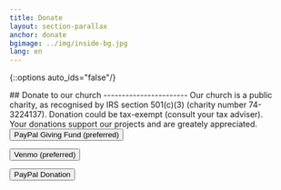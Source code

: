 ```yaml
---
title: Donate
layout: section-parallax
anchor: donate
bgimage: ../img/inside-bg.jpg
lang: en
---
```

{::options auto_ids="false"/}

<div class="section-title center" markdown="1">
## Donate to our church
-----------------------
Our church is a public charity, as recognised by IRS section 501(c)(3)
(charity number 74-3224137). Donation could be tax-exempt (consult your tax adviser).
<br>
Your donations support our projects and are greately appreciated.
</div>

<div class="space"></div>
<div class="row">
<div class="col-md-12 text-center">
  <form action="https://www.paypal.com/fundraiser/charity/4655967" method="get" target="_blank" rel="noopener">
    <button type="submit" class="btn btn-primary">PayPal Giving Fund (preferred)</button>
  </form>
</div>
</div>
<div class="space"></div>
<div class="row">
<div class="col-md-12 text-center">
  <form action="https://www.venmo.com/u/StVladNJ" method="get" target="_blank" rel="noopener">
    <button type="submit" class="btn btn-primary">Venmo (preferred)</button>
  </form>
</div>
</div>
<div class="space"></div>
<div class="row">
<div class="col-md-12 text-center">
  <form action="https://www.paypal.com/donate" method="get" target="_blank" rel="noopener">
    <input type="hidden" name="hosted_button_id" value="ZHP6MU4LAKB9C">
    <button type="submit" class="btn btn-primary">PayPal Donation</button>
  </form>
</div>
</div>
<div class="space"></div>
